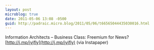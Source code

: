 ```yaml
---
layout: post
microblog: true
date: 2011-05-06 13:08 -0500
guid: http://padraic.micro.blog/2011/05/06/t66565044435030016.html
---
```

Information Architects – Business Class: Freemium for News? [http://j.mp/jyjfly](http://j.mp/jyjfly) (via Instapaper)
